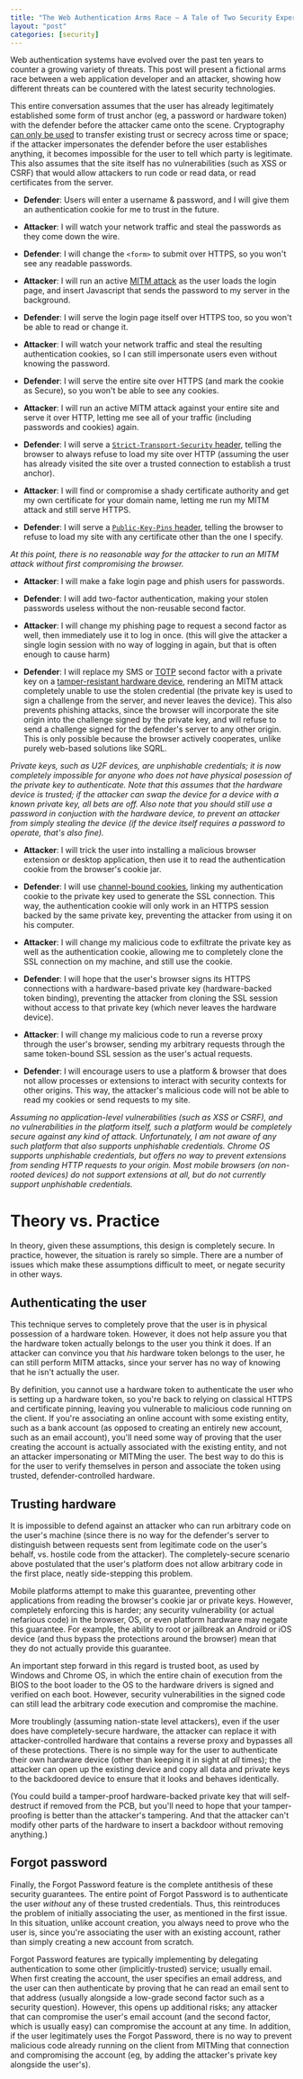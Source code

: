 ```yaml
---
title: "The Web Authentication Arms Race – A Tale of Two Security Experts"
layout: "post"
categories: [security]
---
```


Web authentication systems have evolved over the past ten years to counter a growing variety of threats.  This post will present a fictional arms race between a web application developer and an attacker, showing how different threats can be countered with the latest security technologies.

This entire conversation assumes that the user has already legitimately established some form of trust anchor (eg, a password or hardware token) with the defender before the attacker came onto the scene.  Cryptography [can only be used](https://blogs.msdn.com/b/ericlippert/archive/2011/09/27/keep-it-secret-keep-it-safe.aspx) to transfer existing trust or secrecy across time or space; if the attacker impersonates the defender before the user establishes anything, it becomes impossible for the user to tell which party is legitimate.  This also assumes that the site itself has no vulnerabilities (such as XSS or CSRF) that would allow attackers to run code or read data, or read certificates from the server.

 - **Defender**: Users will enter a username & password, and I will give them an authentication cookie for me to trust in the future.
 - **Attacker**: I will watch your network traffic and steal the passwords as they come down the wire.

 - **Defender**: I will change the `<form>` to submit over HTTPS, so you won't see any readable passwords.
 - **Attacker**: I will run an active [MITM attack](https://en.wikipedia.org/wiki/Man-in-the-middle_attack) as the user loads the login page, and insert Javascript that sends the password to my server in the background.

 - **Defender**: I will serve the login page itself over HTTPS too, so you won't be able to read or change it.
 - **Attacker**: I will watch your network traffic and steal the resulting authentication cookies, so I can still impersonate users even without knowing the password.

 - **Defender**: I will serve the entire site over HTTPS (and mark the cookie as Secure), so you won't be able to see any cookies.
 - **Attacker**: I will run an active MITM attack against your entire site and serve it over HTTP, letting me see all of your traffic (including passwords and cookies) again.

 - **Defender**: I will serve a [`Strict-Transport-Security` header](https://en.wikipedia.org/wiki/HTTP_Strict_Transport_Security), telling the browser to always refuse to load my site over HTTP (assuming the user has already visited the site over a trusted connection to establish a trust anchor).
 - **Attacker**: I will find or compromise a shady certificate authority and get my own certificate for your domain name, letting me run my MITM attack and still serve HTTPS. 
 
 - **Defender**: I will serve a [`Public-Key-Pins` header](https://en.wikipedia.org/wiki/HTTP_Public_Key_Pinning), telling the browser to refuse to load my site with any certificate other than the one I specify.
  
 _At this point, there is no reasonable way for the attacker to run an MITM attack without first compromising the browser._
  
 - **Attacker**: I will make a fake login page and phish users for passwords.
  
 - **Defender**: I will add two-factor authentication, making your stolen passwords useless without the non-reusable second factor.
  
 - **Attacker**: I will change my phishing page to request a second factor as well, then immediately use it to log in once.  (this will give the attacker a single login session with no way of logging in again, but that is often enough to cause harm)
  
 - **Defender**: I will replace my SMS or [TOTP](https://en.wikipedia.org/wiki/Time-based_One-time_Password_Algorithm) second factor with a private key on a [tamper-resistant hardware device](https://www.yubico.com/products/yubikey-hardware/), rendering an MITM attack completely unable to use the stolen credential (the private key is used to sign a challenge from the server, and never leaves the device).  This also prevents phishing attacks, since the browser will incorporate the site origin into the challenge signed by the private key, and will refuse to send a challenge signed for the defender's server to any other origin.  This is only possible because the browser actively cooperates, unlike purely web-based solutions like SQRL.
 
 _Private keys, such as U2F devices, are unphishable credentials; it is now completely impossible for anyone who does not have physical posession of the private key to authenticate.  Note that this assumes that the hardware device is trusted; if the attacker can swap the device for a device with a known private key, all bets are off.  Also note that you should still use a password in conjuction with the hardware device, to prevent an attacker from simply stealing the device (if the device itself requires a password to operate, that's also fine)._
 
 - **Attacker**: I will trick the user into installing a malicious browser extension or desktop application, then use it to read the authentication cookie from the browser's cookie jar.
 
 - **Defender**: I will use [channel-bound cookies](https://www.browserauth.net/channel-bound-cookies), linking my authentication cookie to the private key used to generate the SSL connection.  This way, the authentication cookie will only work in an HTTPS session backed by the same private key, preventing the attacker from using it on his computer.
 - **Attacker**: I will change my malicious code to exfiltrate the private key as well as the authentication cookie, allowing me to completely clone the SSL connection on my machine, and still use the cookie.
 
 - **Defender**: I will hope that the user's browser signs its HTTPS connections with a hardware-based private key (hardware-backed token binding), preventing the attacker from cloning the SSL session without access to that private key (which never leaves the hardware device).
 - **Attacker**: I will change my malicious code to run a reverse proxy through the user's browser, sending my arbitrary requests through the same token-bound SSL session as the user's actual requests.
 
 - **Defender**: I will encourage users to use a platform & browser that does not allow processes or extensions to interact with security contexts for other origins.  This way, the attacker's malicious code will not be able to read my cookies or send requests to my site.
  
  _Assuming no application-level vulnerabilities (such as XSS or CSRF), and no vulnerabilities in the platform itself, such a platform would be completely secure against any kind of attack.  Unfortunately, I am not aware of any such platform that also supports unphishable credentials.  Chrome OS supports unphishable credentials, but offers no way to prevent extensions from sending HTTP requests to your origin.  Most mobile browsers (on non-rooted devices) do not support extensions at all, but do not currently support unphishable credentials._
  
# Theory vs. Practice
In theory, given these assumptions, this design is completely secure.  In practice, however, the situation is rarely so simple.  There are a number of issues which make these assumptions difficult to meet, or negate security in other ways.

## Authenticating the user
This technique serves to completely prove that the user is in physical possession of a hardware token.  However, it does not help assure you that the hardware token actually belongs to the user you think it does.  If an attacker can convince you that _his_ hardware token belongs to the user, he can still perform MITM attacks, since your server has no way of knowing that he isn't actually the user.

By definition, you cannot use a hardware token to authenticate the user who is setting up a hardware token, so you're back to relying on classical HTTPS and certificate pinning, leaving you vulnerable to malicious code running on the client.  If you're associating an online account with some existing entity, such as a bank account (as opposed to creating an entirely new account, such as an email account), you'll need some way of proving that the user creating the account is actually associated with the existing entity, and not an attacker impersonating or MITMing the user.  The best way to do this is for the user to verify themselves in person and associate the token using trusted, defender-controlled hardware.
  
## Trusting hardware
It is impossible to defend against an attacker who can run arbitrary code on the user's machine (since there is no way for the defender's server to distinguish between requests sent from legitimate code on the user's behalf, vs. hostile code from the attacker).  The completely-secure scenario above postulated that the user's platform does not allow arbitrary code in the first place, neatly side-stepping this problem.

Mobile platforms attempt to make this guarantee, preventing other applications from reading the browser's cookie jar or private keys.  However, completely enforcing this is harder; any security vulnerability (or actual nefarious code) in the browser, OS, or even platform hardware may negate this guarantee.  For example, the ability to root or jailbreak an Android or iOS device (and thus bypass the protections around the browser) mean that they do not actually provide this guarantee.

An important step forward in this regard is trusted boot, as used by Windows and Chrome OS, in which the entire chain of execution from the BIOS to the boot loader to the OS to the hardware drivers is signed and verified on each boot.  However, security vulnerabilities in the signed code can still lead the arbitrary code execution and compromise the machine.

More troublingly (assuming nation-state level attackers), even if the user does have completely-secure hardware, the attacker can replace it with attacker-controlled hardware that contains a reverse proxy and bypasses all of these protections.  There is no simple way for the user to authenticate their own hardware device (other than keeping it in sight at _all_ times); the attacker can open up the existing device and copy all data and private keys to the backdoored device to ensure that it looks and behaves identically.

(You could build a tamper-proof hardware-backed private key that will self-destruct if removed from the PCB, but you'll need to hope that your tamper-proofing is better than the attacker's tampering.  And that the attacker can't modify other parts of the hardware to insert a backdoor without removing anything.)

## Forgot password
Finally, the Forgot Password feature is the complete antithesis of these security guarantees.  The entire point of Forgot Password is to authenticate the user _without_ any of these trusted credentials.  Thus, this reintroduces the problem of initially associating the user, as mentioned in the first issue.  In this situation, unlike account creation, you always need to prove who the user is, since you're associating the user with an existing account, rather than simply creating a new account from scratch.

Forgot Password features are typically implementing by delegating authentication to some other (implicitly-trusted) service; usually email.  When first creating the account, the user specifies an email address, and the user can then authenticate by proving that he can read an email sent to that address (usually alongside a low-grade second factor such as a security question).  However, this opens up additional risks; any attacker that can compromise the user's email account (and the second factor, which is usually easy) can compromise the account at any time.  In addition, if the user legitimately uses the Forgot Password, there is no way to prevent malicious code already running on the client from MITMing that connection and compromising the account (eg, by adding the attacker's private key alongside the user's). 
